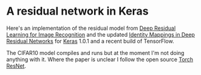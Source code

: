 # A residual network in Keras

Here's an implementation of the residual model from
[Deep Residual Learning for Image Recognition](http://arxiv.org/abs/1512.03385) and the updated [Identity Mappings in Deep Residual Networks](http://arxiv.org/abs/1603.05027)
for [Keras](keras.io) 1.0.1 and a recent build of TensorFlow.

The CIFAR10 model compiles and runs but at the moment I'm not doing anything with it.
Where the paper is unclear I follow the open source [Torch ResNet](https://github.com/facebook/fb.resnet.torch/blob/master/models/resnet.lua).
